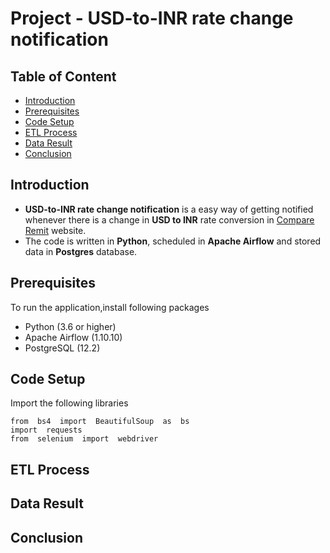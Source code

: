 # Project - USD-to-INR rate change notification

## Table of Content

- [Introduction](#introduction)
- [Prerequisites](#prerequisites)
- [Code Setup](#code-setup)
- [ETL Process](#etl-process)
- [Data Result](#data-result)
- [Conclusion](#conclusion)

## Introduction
- **USD-to-INR rate change notification** is a easy way of  getting notified whenever there is a change in **USD to INR** rate conversion in [Compare Remit](https://www.compareremit.com/todays-best-dollar-to-rupee-exchange-rate/) website. 
- The code is written in **Python**, scheduled in **Apache Airflow** and stored data in **Postgres** database.

## Prerequisites

To run the application,install following packages
- Python (3.6 or higher)
- Apache Airflow (1.10.10)
- PostgreSQL (12.2)

## Code Setup 
Import the following libraries

    from  bs4  import  BeautifulSoup  as  bs
    import  requests
    from  selenium  import  webdriver

## ETL Process

## Data Result

## Conclusion
